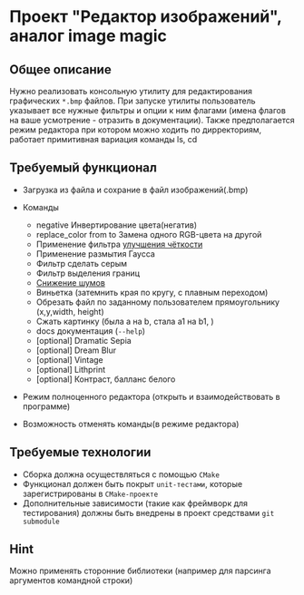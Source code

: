 
# Проект "Редактор изображений", аналог image magic

## Общее описание

Нужно реализовать консольную утилиту для редактирования графических `*.bmp` файлов.
При запуске утилиты пользователь указывает все нужные фильтры и опции к ним флагами (имена флагов на ваше усмотрение - отразить в документации).
Также предполагается режим редактора при котором можно ходить по дирректориям, работает примитивная вариация команды ls, cd
## Требуемый функционал

+ Загрузка из файла и сохрание в файл изображений(.bmp)
+ Команды
  - negative Инвертирование цвета(негатив)
  - replace_color from to Замена одного RGB-цвета на другой 
  - Применение фильтра [улучшения чёткости](https://habr.com/ru/post/142818/)
  - Применение размытия Гаусса
  - Фильтр сделать серым
  - Фильтр выделения границ
  - [Снижение шумов](https://habr.com/ru/company/gilalgorithms/blog/67594/?ysclid=l87yefjg4a361820556)
  - Виньетка (затемнить края по кругу, с плавным переходом)
  - Обрезать файл по заданному пользователем прямоугольнику (x,y,width, height)
  - Сжать картинку (была a на b, стала a1 на b1, )
  - docs документация (`--help`)
  - [optional] Dramatic Sepia
  - [optional] Dream Blur
  - [optional] Vintage
  - [optional] Lithprint
  - [optional] Контраст, балланс белого 

+ Режим полноценного редактора (открыть и взаимодействовать в программе)
+ Возможность отменять команды(в режиме редактора)
## Требуемые технологии
+ Сборка должна осуществляться с помощью `CMake`
+ Функционал должен быть покрыт `unit-тестами`, которые зарегистрированы в `CMake-проекте`
+ Дополнительные зависимости (такие как фреймворк для тестирования) должны быть внедрены в проект средствами `git submodule`

## Hint
Можно применять сторонние библиотеки (например для парсинга аргументов командной строки)

